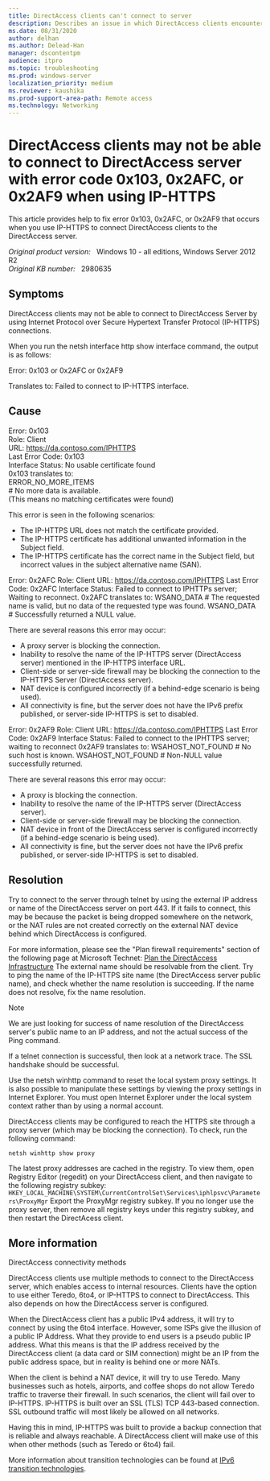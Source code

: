 ```yaml
---
title: DirectAccess clients can't connect to server
description: Describes an issue in which DirectAccess clients encounter error code 0x103, 0x2AFC, or 0x2AF9 and cannot connect to Windows Server by using IP-HTTPS.
ms.date: 08/31/2020
author: delhan
ms.author: Delead-Han
manager: dscontentpm
audience: itpro
ms.topic: troubleshooting
ms.prod: windows-server
localization_priority: medium
ms.reviewer: kaushika
ms.prod-support-area-path: Remote access
ms.technology: Networking
---
```

# DirectAccess clients may not be able to connect to DirectAccess server with error code 0x103, 0x2AFC, or 0x2AF9 when using IP-HTTPS

This article provides help to fix error 0x103, 0x2AFC, or 0x2AF9 that occurs when you use IP-HTTPS to connect DirectAccess clients to the DirectAccess server.

_Original product version:_ &nbsp; Windows 10 - all editions, Windows Server 2012 R2  
_Original KB number:_ &nbsp; 2980635

## Symptoms

DirectAccess clients may not be able to connect to DirectAccess Server by using Internet Protocol over Secure Hypertext Transfer Protocol (IP-HTTPS) connections.

When you run the netsh interface http show interface command, the output is as follows:

Error: 0x103 or 0x2AFC or 0x2AF9

Translates to: Failed to connect to IP-HTTPS interface.

## Cause

Error: 0x103  
Role: Client  
URL: https://da.contoso.com/IPHTTPS  
Last Error Code: 0x103  
Interface Status: No usable certificate found  
0x103 translates to:  
ERROR_NO_MORE_ITEMS  
\# No more data is available.  
(This means no matching certificates were found)

This error is seen in the following scenarios:
- The IP-HTTPS URL does not match the certificate provided.
- The IP-HTTPS certificate has additional unwanted information in the Subject field.
- The IP-HTTPS certificate has the correct name in the Subject field, but incorrect values in the subject alternative name (SAN).

Error: 0x2AFC
Role: Client
URL: https://da.contoso.com/IPHTTPS
Last Error Code: 0x2AFC
Interface Status: Failed to connect to IPHTTPs server; Waiting to reconnect.
0x2AFC translates to:
WSANO_DATA
\# The requested name is valid, but no data of the requested type was found.
WSANO_DATA
\# Successfully returned a NULL value.

There are several reasons this error may occur:
- A proxy server is blocking the connection.
- Inability to resolve the name of the IP-HTTPS server (DirectAccess server) mentioned in the IP-HTTPS interface URL.
- Client-side or server-side firewall may be blocking the connection to the IP-HTTPS Server (DirectAccess server).
- NAT device is configured incorrectly (if a behind-edge scenario is being used).
- All connectivity is fine, but the server does not have the IPv6 prefix published, or server-side IP-HTTPS is set to disabled.

Error: 0x2AF9
Role: Client
URL: https://da.contoso.com/IPHTTPS
Last Error Code: 0x2AF9
Interface Status: Failed to connect to the IPHTTPS server; waiting to reconnect
0x2AF9 translates to:
WSAHOST_NOT_FOUND
\# No such host is known.
WSAHOST_NOT_FOUND
\# Non-NULL value successfully returned.

There are several reasons this error may occur:
- A proxy is blocking the connection.
- Inability to resolve the name of the IP-HTTPS server (DirectAccess server).
- Client-side or server-side firewall may be blocking the connection.
- NAT device in front of the DirectAccess server is configured incorrectly (if a behind-edge scenario is being used).
- All connectivity is fine, but the server does not have the IPv6 prefix published, or server-side IP-HTTPS is set to disabled.

## Resolution

Try to connect to the server through telnet by using the external IP address or name of the DirectAccess server on port 443. If it fails to connect, this may be because the packet is being dropped somewhere on the network, or the NAT rules are not created correctly on the external NAT device behind which DirectAccess is configured.

For more information, please see the "Plan firewall requirements" section of the following page at Microsoft Technet: [Plan the DirectAccess Infrastructure](https://technet.microsoft.com/library/jj574098.aspx) 
The external name should be resolvable from the client. Try to ping the name of the IP-HTTPS site name (the DirectAccess server public name), and check whether the name resolution is succeeding. If the name does not resolve, fix the name resolution.

> [!NOTE]
> We are just looking for success of name resolution of the DirectAccess server's public name to an IP address, and not the actual success of the Ping command.

If a telnet connection is successful, then look at a network trace. The SSL handshake should be successful. 

Use the netsh winhttp  command to reset the local system proxy settings. It is also possible to manipulate these settings by viewing the proxy settings in Internet Explorer. You must open Internet Explorer under the local system context rather than by using a normal account. 

DirectAccess clients may be configured to reach the HTTPS site through a proxy server (which may be blocking the connection). To check, run the following command:

```console
netsh winhttp show proxy
```

The latest proxy addresses are cached in the registry. To view them, open Registry Editor (regedit) on your DirectAccess client, and then navigate to the following registry subkey: `HKEY_LOCAL_MACHINE\SYSTEM\CurrentControlSet\Services\iphlpsvc\Parameters\ProxyMgr` 
Export the ProxyMgr registry subkey. If you no longer use the proxy server, then remove all registry keys under this registry subkey, and then restart the DirectAcess client.

## More information

DirectAccess connectivity methods 

DirectAccess clients use multiple methods to connect to the DirectAccess server, which enables access to internal resources. Clients have the option to use either Teredo, 6to4, or IP-HTTPS to connect to DirectAccess. This also depends on how the DirectAccess server is configured.

When the DirectAccess client has a public IPv4 address, it will try to connect by using the 6to4 interface. However, some ISPs give the illusion of a public IP Address. What they provide to end users is a pseudo public IP address. What this means is that the IP address received by the DirectAccess client (a data card or SIM connection) might be an IP from the public address space, but in reality is behind one or more NATs.

When the client is behind a NAT device, it will try to use Teredo. Many businesses such as hotels, airports, and coffee shops do not allow Teredo traffic to traverse their firewall. In such scenarios, the client will fail over to IP-HTTPS. IP-HTTPS is built over an SSL (TLS) TCP 443-based connection. SSL outbound traffic will most likely be allowed on all networks.

Having this in mind, IP-HTTPS was built to provide a backup connection that is reliable and always reachable. A DirectAccess client will make use of this when other methods (such as Teredo or 6to4) fail.

More information about transition technologies can be found at [IPv6 transition technologies](https://technet.microsoft.com/library/bb726951.aspx).
